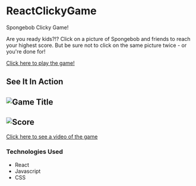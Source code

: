 # ReactClickyGame

Spongebob Clicky Game!

Are you ready kids?!?  Click on a picture of Spongebob and friends to reach your highest score.  But be sure not to click on the same picture twice - or you're done for!  


[Click here to play the game!](https://intense-plateau-87709.herokuapp.com/)

## See It In Action

![Game Title](clicky/clicky/clicky/public/assets/gameTitle.gif)
---
![Score](clicky/public/assets/scoreCard.gif)
---

[Click here to see a video of the game]()

### Technologies Used
* React
* Javascript
* CSS

